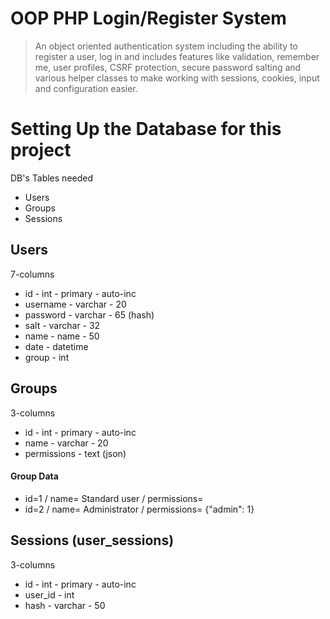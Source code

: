 OOP PHP Login/Register System
===============================

> An object oriented authentication system including the ability to register a user, log in and includes features like validation, remember me, user profiles, CSRF protection, secure password salting and various helper classes to make working with sessions, cookies, input and configuration easier.

Setting Up the Database for this project
======================================

DB's Tables needed

* Users
* Groups
* Sessions

Users
----------
7-columns

* id - int - primary - auto-inc
* username - varchar - 20
* password - varchar - 65 (hash)
* salt - varchar - 32
* name - name - 50 
* date - datetime
* group - int

Groups
------------
3-columns 

* id - int - primary - auto-inc  
* name - varchar - 20  
* permissions - text (json) 

#### Group Data ####

* id=1 / name= Standard user / permissions=
* id=2 / name= Administrator / permissions= {"admin": 1} 


Sessions (user_sessions)
--------------
3-columns

* id - int - primary - auto-inc
* user_id - int
* hash - varchar - 50
